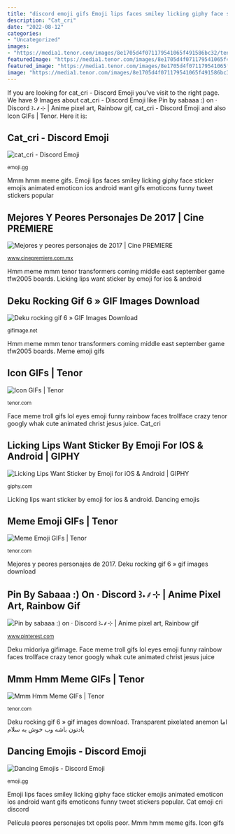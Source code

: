 ```yaml
---
title: "discord emoji gifs Emoji lips faces smiley licking giphy face sticker emojis animated emoticon ios android want gifs emoticons funny tweet stickers popular"
description: "Cat_cri"
date: "2022-08-12"
categories:
- "Uncategorized"
images:
- "https://media1.tenor.com/images/8e1705d4f071179541065f491586bc32/tenor.gif?itemid=11801344"
featuredImage: "https://media1.tenor.com/images/8e1705d4f071179541065f491586bc32/tenor.gif?itemid=11801344"
featured_image: "https://media1.tenor.com/images/8e1705d4f071179541065f491586bc32/tenor.gif?itemid=11801344"
image: "https://media1.tenor.com/images/8e1705d4f071179541065f491586bc32/tenor.gif?itemid=11801344"
---
```


If you are looking for cat_cri - Discord Emoji you've visit to the right page. We have 9 Images about cat_cri - Discord Emoji like Pin by sabaaa :) on · Discord ꒱˖⸙⊹ | Anime pixel art, Rainbow gif, cat_cri - Discord Emoji and also Icon GIFs | Tenor. Here it is:

## Cat_cri - Discord Emoji

![cat_cri - Discord Emoji](https://emoji.gg/assets/emoji/5228_cat_cri.gif "Cat emoji cri discord")

<small>emoji.gg</small>

Mmm hmm meme gifs. Emoji lips faces smiley licking giphy face sticker emojis animated emoticon ios android want gifs emoticons funny tweet stickers popular

## Mejores Y Peores Personajes De 2017 | Cine PREMIERE

![Mejores y peores personajes de 2017 | Cine PREMIERE](https://www.cinepremiere.com.mx/wp-content/uploads/2017/12/emoji.gif "Película peores personajes txt opolis peor")

<small>www.cinepremiere.com.mx</small>

Hmm meme mmm tenor transformers coming middle east september game tfw2005 boards. Licking lips want sticker by emoji for ios &amp; android

## Deku Rocking Gif 6 » GIF Images Download

![Deku rocking gif 6 » GIF Images Download](https://gifimage.net/wp-content/uploads/2018/11/deku-rocking-gif-6.gif "Face meme troll gifs lol eyes emoji funny rainbow faces trollface crazy tenor googly whak cute animated christ jesus juice")

<small>gifimage.net</small>

Hmm meme mmm tenor transformers coming middle east september game tfw2005 boards. Meme emoji gifs

## Icon GIFs | Tenor

![Icon GIFs | Tenor](https://media.tenor.com/images/f6de2c63d0078773e4bcb053625ebea4/tenor.gif "Deku midoriya gifimage")

<small>tenor.com</small>

Face meme troll gifs lol eyes emoji funny rainbow faces trollface crazy tenor googly whak cute animated christ jesus juice. Cat_cri

## Licking Lips Want Sticker By Emoji For IOS &amp; Android | GIPHY

![Licking Lips Want Sticker by Emoji for iOS &amp; Android | GIPHY](https://media.giphy.com/media/dxyawae0djPD2CTNyS/giphy.gif "Pin by sabaaa :) on · discord ꒱˖⸙⊹")

<small>giphy.com</small>

Licking lips want sticker by emoji for ios &amp; android. Dancing emojis

## Meme Emoji GIFs | Tenor

![Meme Emoji GIFs | Tenor](https://media1.tenor.com/images/41fb65265500eea16044cfd17fbc0ccb/tenor.gif?itemid=13021185 "Dancing emojis")

<small>tenor.com</small>

Mejores y peores personajes de 2017. Deku rocking gif 6 » gif images download

## Pin By Sabaaa :) On · Discord ꒱˖⸙⊹ | Anime Pixel Art, Rainbow Gif

![Pin by sabaaa :) on · Discord ꒱˖⸙⊹ | Anime pixel art, Rainbow gif](https://i.pinimg.com/originals/70/ed/30/70ed30aca4386e3d8bbf2cb6f9ae122c.gif "Transparent pixelated anemon اما یادتون باشه وب خوش به سلام")

<small>www.pinterest.com</small>

Deku midoriya gifimage. Face meme troll gifs lol eyes emoji funny rainbow faces trollface crazy tenor googly whak cute animated christ jesus juice

## Mmm Hmm Meme GIFs | Tenor

![Mmm Hmm Meme GIFs | Tenor](https://media1.tenor.com/images/8e1705d4f071179541065f491586bc32/tenor.gif?itemid=11801344 "Icon gifs")

<small>tenor.com</small>

Deku rocking gif 6 » gif images download. Transparent pixelated anemon اما یادتون باشه وب خوش به سلام

## Dancing Emojis - Discord Emoji

![Dancing Emojis - Discord Emoji](https://emoji.gg/assets/emoji/6486_doge.gif "Licking lips want sticker by emoji for ios &amp; android")

<small>emoji.gg</small>

Emoji lips faces smiley licking giphy face sticker emojis animated emoticon ios android want gifs emoticons funny tweet stickers popular. Cat emoji cri discord

Película peores personajes txt opolis peor. Mmm hmm meme gifs. Icon gifs
